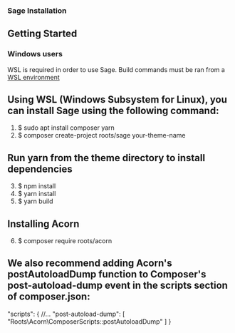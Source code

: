 
### Sage Installation


## Getting Started

<h3>Windows users</h3>
WSL is required in order to use Sage. Build commands must be ran from a  <a href="https://docs.microsoft.com/en-us/windows/wsl/">WSL environment</a>


## Using WSL (Windows Subsystem for Linux), you can install Sage using the following command:

1. $ sudo apt install composer yarn
2. $ composer create-project roots/sage your-theme-name

## Run yarn from the theme directory to install dependencies
 3.  $ npm install 
 4.  $ yarn install
 5.  $ yarn build 

## Installing Acorn
 6.  $ composer require roots/acorn

## We also recommend adding Acorn's postAutoloadDump function to Composer's post-autoload-dump event in the scripts section of composer.json:

"scripts": {
  //...
  "post-autoload-dump": [
    "Roots\\Acorn\\ComposerScripts::postAutoloadDump"
  ]
}



